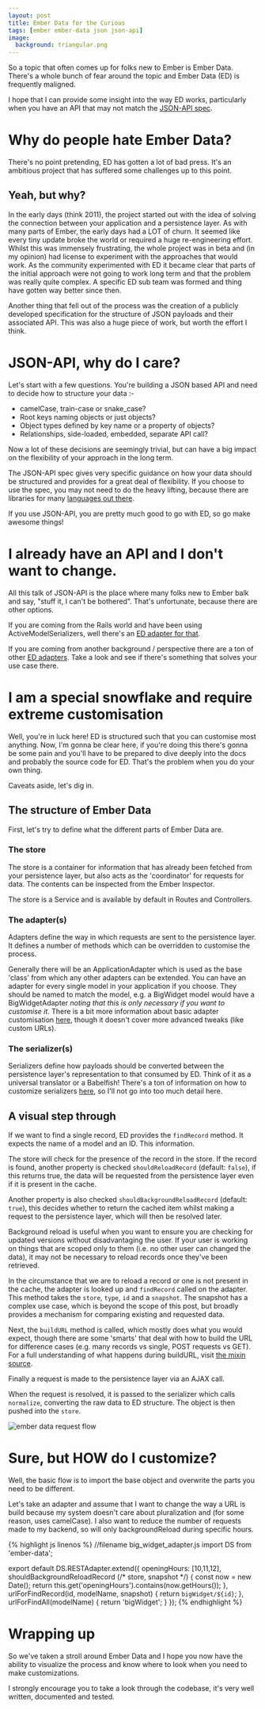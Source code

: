 ```yaml
---
layout: post
title: Ember Data for the Curious
tags: [ember ember-data json json-api]
image:
  background: triangular.png
---
```

So a topic that often comes up for folks new to Ember is Ember Data.  There's a whole bunch of fear around the topic and Ember Data (ED) is frequently maligned.

I hope that I can provide some insight into the way ED works, particularly when you have an API that may not match the [JSON-API spec](http://jsonapi.org/).

# Why do people hate Ember Data?

There's no point pretending, ED has gotten a lot of bad press.  It's an ambitious project that has suffered some challenges up to this point.

## Yeah, but why?

In the early days (think 2011), the project started out with the idea of solving the connection between your application and a persistence layer.  As with many parts of Ember, the early days had a LOT of churn.  It seemed like every tiny update broke the world or required a huge re-engineering effort.  Whilst this was immensely frustrating, the whole project was in beta and (in my opinion) had license to experiment with the approaches that would work.  As the community experimented with ED it became clear that parts of the initial approach were not going to work long term and that the problem was really quite complex.  A specific ED sub team was formed and thing have gotten way better since then.

Another thing that fell out of the process was the creation of a publicly developed specification for the structure of JSON payloads and their associated API.  This was also a huge piece of work, but worth the effort I think.

# JSON-API, why do I care?

Let's start with a few questions.  You're building a JSON based API and need to decide how to structure your data :-

- camelCase, train-case or snake_case?
- Root keys naming objects or just objects?
- Object types defined by key name or a property of objects?
- Relationships, side-loaded, embedded, separate API call?

Now a lot of these decisions are seemingly trivial, but can have a big impact on the flexibility of your approach in the long term.

The JSON-API spec gives very specific guidance on how your data should be structured and provides for a great deal of flexibility.  If you choose to use the spec, you may not need to do the heavy lifting, because there are libraries for many [languages out there](http://jsonapi.org/implementations).

If you use JSON-API, you are pretty much good to go with ED, so go make awesome things!

# I already have an API and I don't want to change.

All this talk of JSON-API is the place where many folks new to Ember balk and say, "stuff it, I can't be bothered".  That's unfortunate, because there are other options.

If you are coming from the Rails world and have been using ActiveModelSerializers, well there's an [ED adapter for that](https://github.com/ember-data/active-model-adapter).

If you are coming from another background / perspective there are a ton of other [ED adapters](http://emberobserver.com/categories/ember-data-adapters).  Take a look and see if there's something that solves your use case there.

# I am a special snowflake and require extreme customisation

Well, you're in luck here!  ED is structured such that you can customise most anything.  Now, I'm gonna be clear here, if you're doing this there's gonna be some pain and you'll have to be prepared to dive deeply into the docs and probably the source code for ED.  That's the problem when you do your own thing.

Caveats aside, let's dig in.

## The structure of Ember Data

First, let's try to define what the different parts of Ember Data are.

### The store

The store is a container for information that has already been fetched from your persistence layer, but also acts as the 'coordinator' for requests for data.  The contents can be inspected from the Ember Inspector.

The store is a Service and is available by default in Routes and Controllers.

### The adapter(s)

Adapters define the way in which requests are sent to the persistence layer.  It defines a number of methods which can be overridden to customise the process.

Generally there will be an ApplicationAdapter which is used as the base 'class' from which any other adapters can be extended.  You can have an adapter for every single model in your application if you choose.  They should be named to match the model, e.g. a BigWidget model would have a BigWidgetAdapter _noting that this is only necessary if you want to customise it_.  There is a bit more information about basic adapter customisation [here](https://guides.emberjs.com/v2.3.0/models/customizing-adapters/), though it doesn't cover more advanced tweaks (like custom URLs).

### The serializer(s)

Serializers define how payloads should be converted between the persistence layer's representation to that consumed by ED.  Think of it as a universal translator or a Babelfish!  There's a ton of information on how to customize serializers [here](https://guides.emberjs.com/v2.3.0/models/customizing-serializers/), so I'll not go into too much detail here.

## A visual step through

If we want to find a single record, ED provides the `findRecord` method.  It expects the name of a model and an ID.  This information.  

The store will check for the presence of the record in the store.  If the record is found, another property is checked `shouldReloadRecord` (default: `false`), if this returns true, the data will be requested from the persistence layer even if it is present in the cache.  

Another property is also checked `shouldBackgroundReloadRecord` (default: `true`), this decides whether to return the cached item whilst making a request to the persistence layer, which will then be resolved later.  

Background reload is useful when you want to ensure you are checking for updated versions without disadvantaging the user.  If your user is working on things that are scoped only to them (i.e. no other user can changed the data), it may not be necessary to reload records once they've been retrieved.

In the circumstance that we are to reload a record or one is not present in the cache, the adapter is looked up and `findRecord` called on the adapter.  This method takes the `store`, `type`, `id` and a `snapshot`.  The snapshot has a complex use case, which is beyond the scope of this post, but broadly provides a mechanism for comparing existing and requested data.

Next, the `buildURL` method is called, which mostly does what you would expect, though there are some 'smarts' that deal with how to build the URL for difference cases (e.g. many records vs single, POST requests vs GET).  For a full understanding of what happens during buildURL, visit [the mixin source](https://github.com/emberjs/data/blob/a0408cc1f1ec4004368e6c553f219b8360ec6bb3/addon/-private/adapters/build-url-mixin.js).

Finally a request is made to the persistence layer via an AJAX call.

When the request is resolved, it is passed to the serializer which calls `normalize`, converting the raw data to ED structure.  The object is then pushed into the `store`.

![ember data request flow](/images/ember_data_flow.png)

# Sure, but HOW do I customize?

Well, the basic flow is to import the base object and overwrite the parts you need to be different.

Let's take an adapter and assume that I want to change the way a URL is build because my system doesn't care about pluralization and (for some reason, uses camelCase).  I also want to reduce the number of requests made to my backend, so will only backgroundReload during specific hours.

{% highlight js linenos %}
//filename big_widget_adapter.js
import DS from 'ember-data';

export default DS.RESTAdapter.extend({
  openingHours: [10,11,12],
  shouldBackgroundReloadRecord (/* store, snapshot */) {
    const now = new Date();
    return this.get('openingHours').contains(now.getHours());
  },
  urlForFindRecord(id, modelName, snapshot) {
    return `bigWidget/${id}`;
  },
  urlForFindAll(modelName) {
    return 'bigWidget';
  }
});
{% endhighlight %}

# Wrapping up

So we've taken a stroll around Ember Data and I hope you now have the ability to visualize the process and know where to look when you need to make customizations.

I strongly encourage you to take a look through the codebase, it's very well written, documented and tested.
